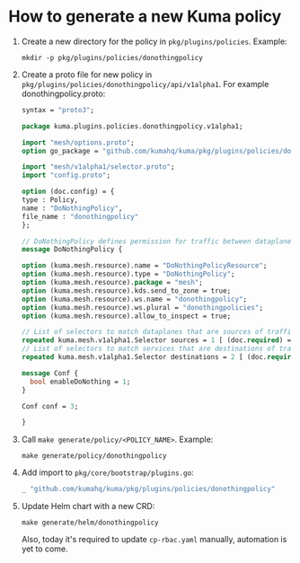 # How to generate a new Kuma policy

1. Create a new directory for the policy in `pkg/plugins/policies`. Example:
    ```shell
    mkdir -p pkg/plugins/policies/donothingpolicy
    ```

2. Create a proto file for new policy in `pkg/plugins/policies/donothingpolicy/api/v1alpha1`. For example 
donothingpolicy.proto:
    ```protobuf
    syntax = "proto3";

    package kuma.plugins.policies.donothingpolicy.v1alpha1;
    
    import "mesh/options.proto";
    option go_package = "github.com/kumahq/kuma/pkg/plugins/policies/donothingpolicy/api/v1alpha1";
    
    import "mesh/v1alpha1/selector.proto";
    import "config.proto";
    
    option (doc.config) = {
    type : Policy,
    name : "DoNothingPolicy",
    file_name : "donothingpolicy"
    };
    
    // DoNothingPolicy defines permission for traffic between dataplanes.
    message DoNothingPolicy {
    
    option (kuma.mesh.resource).name = "DoNothingPolicyResource";
    option (kuma.mesh.resource).type = "DoNothingPolicy";
    option (kuma.mesh.resource).package = "mesh";
    option (kuma.mesh.resource).kds.send_to_zone = true;
    option (kuma.mesh.resource).ws.name = "donothingpolicy";
    option (kuma.mesh.resource).ws.plural = "donothingpolicies";
    option (kuma.mesh.resource).allow_to_inspect = true;
    
    // List of selectors to match dataplanes that are sources of traffic.
    repeated kuma.mesh.v1alpha1.Selector sources = 1 [ (doc.required) = true ];
    // List of selectors to match services that are destinations of traffic.
    repeated kuma.mesh.v1alpha1.Selector destinations = 2 [ (doc.required) = true ];
   
    message Conf {
      bool enableDoNothing = 1;
    }
    
    Conf conf = 3;

    }
    ```

3. Call `make generate/policy/<POLICY_NAME>`. Example:
   ```shell
   make generate/policy/donothingpolicy
   ```
   
4. Add import to `pkg/core/bootstrap/plugins.go`:
   ```go
   _ "github.com/kumahq/kuma/pkg/plugins/policies/donothingpolicy"
   ```

5. Update Helm chart with a new CRD:
   ```shell
   make generate/helm/donothingpolicy
   ```
   Also, today it's required to update `cp-rbac.yaml` manually, automation is yet to come.